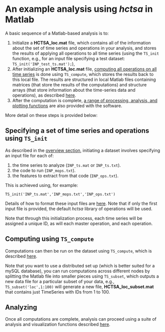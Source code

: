 # An example analysis using *hctsa* in Matlab

<!--## Overview of an analysis-->

A basic sequence of a Matlab-based analysis is to:
1. Initialize a **HCTSA_loc.mat** file, which contains all of the information about the set of time series and operations in your analysis, and stores the results of applying all operations to all time series (using the `TS_init` function, e.g., for an input file specifying a test dataset: `TS_init('INP_test_ts.mat');`),
2. After initializing an **HCTSA_loc.mat** file, [computing all operations on all time series](running_computations.md) is done using `TS_compute`, which stores the results back to this local file. The results are structured in local Matlab files containing matrices (that store the results of the computations) and structure arrays (that store information about the time-series data and operations), as described [here](hctsa_structure.md).
3. After the computation is complete, [a range of processing, analysis, and plotting functions](analyzing_visualizing.md) are also provided with the software.

More detail on these steps is provided below:

## Specifying a set of time series and operations using `TS_init`

As described in the [overview section](setup.md), initiating a dataset involves specifying an input file for each of:
1. the time series to analyze (`INP_ts.mat` or `INP_ts.txt`).
1. the code to run (`INP_mops.txt`).
1. the features to extract from that code (`INP_ops.txt`).

This is achieved using, for example:

    TS_init('INP_ts.mat','INP_mops.txt','INP_ops.txt')

Details of how to format these input files are [here](input_files.md).
Note that if only the first input file is provided, the default *hctsa* library of operations will be used.

Note that through this initialization process, each time series will be assigned a unique ID, as will each master operation, and each operation.

## Computing using `TS_compute`

Computations can then be run on the dataset using `TS_compute`, which is described [here](calculating.md).

Note that you want to use a distributed set up (which is better suited for a mySQL database), you can run computations across different nodes by splitting the Matlab file into smaller pieces using `TS_subset`, which outputs a new data file for a particular subset of your data, e.g.,
`TS_subset('loc',1:100)` will generate a new file, **HCTSA_loc_subset.mat** that contains just TimeSeries with IDs from 1 to 100.

## Analyzing

Once all computations are complete, analysis can proceed using a suite of analysis and visualization functions described [here](analyzing_visualizing.md).
